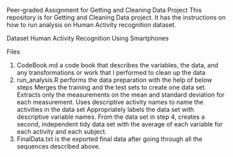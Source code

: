 Peer-graded Assignment for Getting and Cleaning Data Project
This repository is for Getting and Cleaning Data project. 
It has the instructions on how to run analysis on Human Activity recognition dataset.

Dataset
Human Activity Recognition Using Smartphones

Files
1. CodeBook.md a code book that describes the variables, the data, and any transformations or work that I performed to clean up the data
2. run_analysis.R performs the data preparation with the help of below steps 
     Merges the training and the test sets to create one data set.
     Extracts only the measurements on the mean and standard deviation for each measurement.
     Uses descriptive activity names to name the activities in the data set
     Appropriately labels the data set with descriptive variable names.
     From the data set in step 4, creates a second, independent tidy data set with the average of each variable for each activity and each subject.
3. FinalData.txt is the exported final data after going through all the sequences described above.